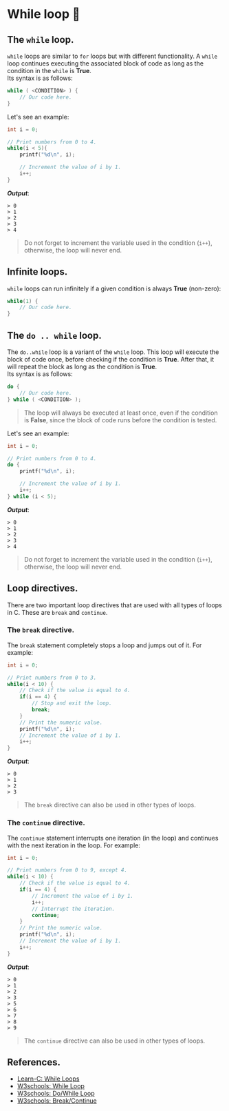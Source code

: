 # While loop 💫
## The `while` loop.
`while` loops are similar to `for` loops but with different functionality. A `while` loop continues executing the associated block of code as long as the condition in the `while` is **True**.<br>
Its syntax is as follows:
```c
while ( <CONDITION> ) {
    // Our code here.
}
```

Let's see an example:
```c
int i = 0;

// Print numbers from 0 to 4.
while(i < 5){
    printf("%d\n", i);

    // Increment the value of i by 1.
    i++;
}
```
***Output***:
```
> 0
> 1
> 2
> 3
> 4
```
> Do not forget to increment the variable used in the condition (`i++`), otherwise, the loop will never end.

## Infinite loops.
`while` loops can run infinitely if a given condition is always **True** (non-zero):
```c
while(1) {
    // Our code here.
}
```

## The `do .. while` loop.
The `do..while` loop is a variant of the `while` loop. This loop will execute the block of code once, before checking if the condition is **True**. After that, it will repeat the block as long as the condition is **True**.<br>
Its syntax is as follows:
```c
do {
    // Our code here.
} while ( <CONDITION> );
```
> The loop will always be executed at least once, even if the condition is **False**, since the block of code runs before the condition is tested.

Let's see an example:
```c
int i = 0;

// Print numbers from 0 to 4.
do {
    printf("%d\n", i);

    // Increment the value of i by 1.
    i++;
} while (i < 5);
```
***Output***:
```
> 0
> 1
> 2
> 3
> 4
```
> Do not forget to increment the variable used in the condition (`i++`), otherwise, the loop will never end.

## Loop directives.
There are two important loop directives that are used with all types of loops in C. These are `break` and `continue`.

### The `break` directive.
The `break` statement completely stops a loop and jumps out of it. For example:
```c
int i = 0;

// Print numbers from 0 to 3.
while(i < 10) {
    // Check if the value is equal to 4.
    if(i == 4) {
        // Stop and exit the loop.
        break;
    }
    // Print the numeric value.
    printf("%d\n", i);
    // Increment the value of i by 1.
    i++;
}
```
***Output***:
```
> 0
> 1
> 2
> 3
```
> The `break` directive can also be used in other types of loops.

### The `continue` directive.
The `continue` statement interrupts one iteration (in the loop) and continues with the next iteration in the loop. For example:
```c
int i = 0;

// Print numbers from 0 to 9, except 4.
while(i < 10) {
    // Check if the value is equal to 4.
    if(i == 4) {
        // Increment the value of i by 1.
        i++;
        // Interrupt the iteration.
        continue;
    }
    // Print the numeric value.
    printf("%d\n", i);
    // Increment the value of i by 1.
    i++;
}
```
***Output***:
```
> 0
> 1
> 2
> 3
> 5
> 6
> 7
> 8
> 9
```
> The `continue` directive can also be used in other types of loops.

## References.
- [Learn-C: While Loops](https://www.learn-c.org/en/While_loops)
- [W3schools: While Loop](https://www.w3schools.com/c/c_while_loop.php)
- [W3schools: Do/While Loop](https://www.w3schools.com/c/c_do_while_loop.php)
- [W3schools: Break/Continue](https://www.w3schools.com/c/c_break_continue.php)